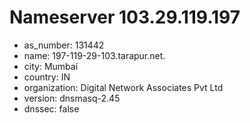 # Nameserver 103.29.119.197

* as_number: 131442
* name: 197-119-29-103.tarapur.net.
* city: Mumbai
* country: IN
* organization: Digital Network Associates Pvt Ltd
* version: dnsmasq-2.45
* dnssec: false
